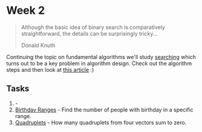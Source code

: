 # Week 2

> Although the basic idea of binary search is comparatively straightforward,
> the details can be surprisingly tricky…
>
> Donald Knuth

Continuing the topic on fundamental algorithms we'll study [searching](materials/searching.md)
which turns out to be a key problem in algorithm design. Check out the algorithm steps and
then look at [this article](http://googleresearch.blogspot.com/2006/06/extra-extra-read-all-about-it-nearly.html) :)

## Tasks

1. []() -
1. [Birthday Ranges](2-Birthday-Ranges/README.md) - Find the number of people
with birthday in a specific range.
1. [Quadruplets](3-Quadruplets/README.md) - How many quadruplets from four
vectors sum to zero.
